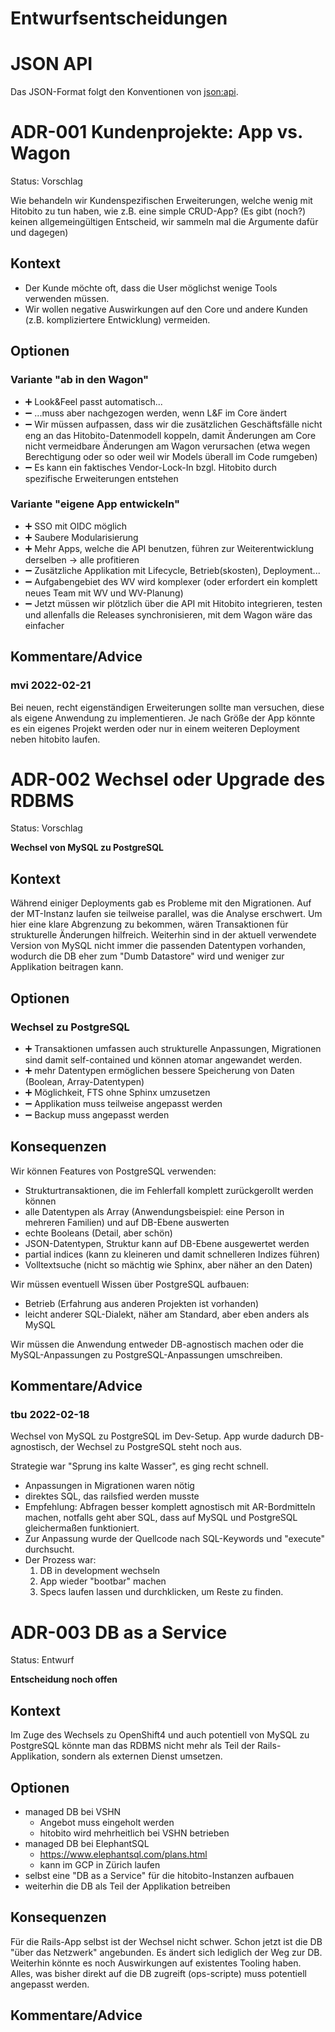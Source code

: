# Entwurfsentscheidungen

# JSON API

Das JSON-Format folgt den Konventionen von [json:api](http://jsonapi.org).

# ADR-001 Kundenprojekte: App vs. Wagon

Status: Vorschlag

Wie behandeln wir Kundenspezifischen Erweiterungen, welche wenig mit Hitobito zu tun haben, wie z.B. eine simple CRUD-App?
(Es gibt (noch?) keinen allgemeingültigen Entscheid, wir sammeln mal die Argumente dafür und dagegen)

## Kontext

* Der Kunde möchte oft, dass die User möglichst wenige Tools verwenden müssen.
* Wir wollen negative Auswirkungen auf den Core und andere Kunden (z.B. kompliziertere Entwicklung) vermeiden.

## Optionen

### Variante "ab in den Wagon"

* ➕ Look&Feel passt automatisch...
* ➖ ...muss aber nachgezogen werden, wenn L&F im Core ändert
* ➖ Wir müssen aufpassen, dass wir die zusätzlichen Geschäftsfälle nicht eng an das Hitobito-Datenmodell koppeln, damit Änderungen am Core nicht vermeidbare Änderungen am Wagon verursachen (etwa wegen Berechtigung oder so oder weil wir Models überall im Code rumgeben)
* ➖ Es kann ein faktisches Vendor-Lock-In bzgl. Hitobito durch spezifische Erweiterungen entstehen

### Variante "eigene App entwickeln"

* ➕ SSO mit OIDC möglich
* ➕ Saubere Modularisierung
* ➕ Mehr Apps, welche die API benutzen, führen zur Weiterentwicklung derselben -> alle profitieren
* ➖ Zusätzliche Applikation mit Lifecycle, Betrieb(skosten), Deployment...
* ➖ Aufgabengebiet des WV wird komplexer (oder erfordert ein komplett neues Team mit WV und WV-Planung)
* ➖ Jetzt müssen wir plötzlich über die API mit Hitobito integrieren, testen und allenfalls die Releases synchronisieren, mit dem Wagon wäre das einfacher

## Kommentare/Advice

### mvi 2022-02-21

Bei neuen, recht eigenständigen Erweiterungen sollte man versuchen, diese als eigene Anwendung zu implementieren. Je nach Größe der App könnte es ein eigenes Projekt werden oder nur in einem weiteren Deployment neben hitobito laufen.

# ADR-002 Wechsel oder Upgrade des RDBMS

Status: Vorschlag

**Wechsel von MySQL zu PostgreSQL**

## Kontext

Während einiger Deployments gab es Probleme mit den Migrationen. Auf der MT-Instanz laufen sie teilweise parallel, was die Analyse erschwert. Um hier eine klare Abgrenzung zu bekommen, wären Transaktionen für strukturelle Änderungen hilfreich. Weiterhin sind in der aktuell verwendete Version von MySQL nicht immer die passenden Datentypen vorhanden, wodurch die DB eher zum "Dumb Datastore" wird und weniger zur Applikation beitragen kann.

## Optionen

### Wechsel zu PostgreSQL

- ➕ Transaktionen umfassen auch strukturelle Anpassungen, Migrationen sind damit self-contained und können atomar angewandet werden.
- ➕ mehr Datentypen ermöglichen bessere Speicherung von Daten (Boolean, Array-Datentypen)
- ➕ Möglichkeit, FTS ohne Sphinx umzusetzen
- ➖ Applikation muss teilweise angepasst werden
- ➖ Backup muss angepasst werden

## Konsequenzen

Wir können Features von PostgreSQL verwenden:

- Strukturtransaktionen, die im Fehlerfall komplett zurückgerollt werden können
- alle Datentypen als Array (Anwendungsbeispiel: eine Person in mehreren Familien) und auf DB-Ebene auswerten
- echte Booleans (Detail, aber schön)
- JSON-Datentypen, Struktur kann auf DB-Ebene ausgewertet werden
- partial indices (kann zu kleineren und damit schnelleren Indizes führen)
- Volltextsuche (nicht so mächtig wie Sphinx, aber näher an den Daten)

Wir müssen eventuell Wissen über PostgreSQL aufbauen:

- Betrieb (Erfahrung aus anderen Projekten ist vorhanden)
- leicht anderer SQL-Dialekt, näher am Standard, aber eben anders als MySQL

Wir müssen die Anwendung entweder DB-agnostisch machen oder die MySQL-Anpassungen zu PostgreSQL-Anpassungen umschreiben.

## Kommentare/Advice

### tbu 2022-02-18

Wechsel von MySQL zu PostgreSQL im Dev-Setup. App wurde dadurch DB-agnostisch, der Wechsel zu PostgreSQL steht noch aus.

Strategie war "Sprung ins kalte Wasser", es ging recht schnell.

- Anpassungen in Migrationen waren nötig
- direktes SQL, das railsfied werden musste
- Empfehlung: Abfragen besser komplett agnostisch mit AR-Bordmitteln machen, notfalls geht aber SQL, dass auf MySQL und PostgreSQL gleichermaßen funktioniert.
- Zur Anpassung wurde der Quellcode nach SQL-Keywords und "execute" durchsucht.
- Der Prozess war:
  1. DB in development wechseln
  2. App wieder "bootbar" machen
  3. Specs laufen lassen und durchklicken, um Reste zu finden.

# ADR-003 DB as a Service

Status: Entwurf

**Entscheidung noch offen**

## Kontext

Im Zuge des Wechsels zu OpenShift4 und auch potentiell von MySQL zu PostgreSQL könnte man das RDBMS nicht mehr als Teil der Rails-Applikation, sondern als externen Dienst umsetzen.

## Optionen

- managed DB bei VSHN
  - Angebot muss eingeholt werden
  - hitobito wird mehrheitlich bei VSHN betrieben
- managed DB bei ElephantSQL
  - https://www.elephantsql.com/plans.html
  - kann im GCP in Zürich laufen
- selbst eine "DB as a Service" für die hitobito-Instanzen aufbauen
- weiterhin die DB als Teil der Applikation betreiben

## Konsequenzen

Für die Rails-App selbst ist der Wechsel nicht schwer. Schon jetzt ist die DB "über das Netzwerk" angebunden. Es ändert sich lediglich der Weg zur DB. Weiterhin könnte es noch Auswirkungen auf existentes Tooling haben. Alles, was bisher direkt auf die DB zugreift (ops-scripte) muss potentiell angepasst werden.

## Kommentare/Advice

